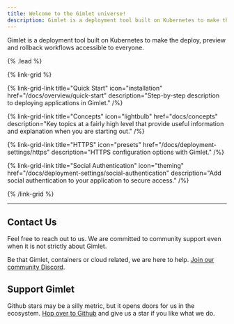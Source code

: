```yaml
---
title: Welcome to the Gimlet universe!
description: Gimlet is a deployment tool built on Kubernetes to make the deploy, preview and rollback workflows accessible to everyone.
---
```


Gimlet is a deployment tool built on Kubernetes to make the deploy, preview and rollback workflows accessible to everyone.

{% .lead %}

{% link-grid %}

{% link-grid-link title="Quick Start" icon="installation" href="/docs/overview/quick-start" description="Step-by-step description to deploying applications in Gimlet." /%}

{% link-grid-link title="Concepts" icon="lightbulb" href="docs/concepts" description="Key topics at a fairly high level that provide useful information and explanation when you are starting out." /%}

{% link-grid-link title="HTTPS" icon="presets" href="/docs/deployment-settings/https" description="HTTPS configuration options with Gimlet." /%}

{% link-grid-link title="Social Authentication" icon="theming" href="/docs/deployment-settings/social-authentication" description="Add social authentication to your application to secure access." /%}

{% /link-grid %}

---

## Contact Us

Feel free to reach out to us. We are committed to community support even when it is not strictly about Gimlet.

Be that Gimlet, containers or cloud related, we are here to help. [Join our community Discord](https://discord.com/invite/ZwQDxPkYzE).

## Support Gimlet

Github stars may be a silly metric, but it opens doors for us in the ecosystem. [Hop over to Github](https://github.com/gimlet-io/gimlet) and give us a star if you like what we do.
